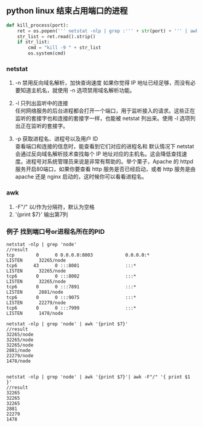 
## python linux 结束占用端口的进程
```python
def kill_process(port):
    ret = os.popen(''' netstat -nlp | grep :''' + str(port) + ''' | awk '{print $7}' | awk -F"/" '{ print $1 }' ''')
    str_list = ret.read().strip()
    if str_list:
        cmd = "kill -9 " + str_list
        os.system(cmd)
```
### netstat

1. -n  禁用反向域名解析，加快查询速度  如果你觉得 IP 地址已经足够，而没有必要知道主机名，就使用 -n 选项禁用域名解析功能。  

2. -l 只列出监听中的连接  
任何网络服务的后台进程都会打开一个端口，用于监听接入的请求。这些正在监听的套接字也和连接的套接字一样，也能被 netstat 列出来。使用 -l 选项列出正在监听的套接字。  

3. -p  获取进程名、进程号以及用户 ID  
查看端口和连接的信息时，能查看到它们对应的进程名和
默认情况下 netstat 会通过反向域名解析技术查找每个 IP 地址对应的主机名。这会降低查找速度。进程号对系统管理员来说是非常有帮助的。举个栗子，Apache 的 httpd 服务开启80端口，如果你要查看 http 服务是否已经启动，或者 http 服务是由 apache 还是 nginx 启动的，这时候你可以看看进程名。  


### awk
1.  -F"/" 以/作为分隔符，默认为空格 
2. '{print $7}' 输出第7列


### 例子 找到端口号or进程名所在的PID
```shell
netstat -nlp | grep 'node'
//result
tcp        0      0 0.0.0.0:8003            0.0.0.0:*               LISTEN      32265/node          
tcp6      43      0 :::8001                 :::*                    LISTEN      32265/node          
tcp6       0      0 :::8002                 :::*                    LISTEN      32265/node          
tcp6       0      0 :::7891                 :::*                    LISTEN      2881/node           
tcp6       0      0 :::9075                 :::*                    LISTEN      22279/node          
tcp6       0      0 :::7999                 :::*                    LISTEN      1478/node
  
netstat -nlp | grep 'node' | awk '{print $7}'  
//result  
32265/node
32265/node
32265/node
2881/node
22279/node
1478/node  
  

netstat -nlp | grep 'node' | awk '{print $7}'| awk -F"/" '{ print $1 }'  
//result  
32265
32265
32265
2881
22279
1478

```